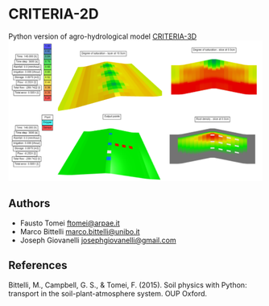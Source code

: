 # CRITERIA-2D
Python version of agro-hydrological model [CRITERIA-3D](https://github.com/ARPA-SIMC/CRITERIA3D)
![](https://github.com/ftomei/CRITERIA-2D/blob/main/doc/criteria3d.png)

## Authors
- Fausto Tomei    <ftomei@arpae.it>
- Marco Bittelli  <marco.bittelli@unibo.it>
- Joseph Giovanelli <josephgiovanelli@gmail.com>

## References
Bittelli, M., Campbell, G. S., & Tomei, F. (2015). Soil physics with Python: transport in the soil-plant-atmosphere system. OUP Oxford.
